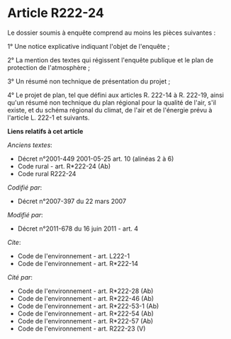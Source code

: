 # Article R222-24

Le dossier soumis à enquête comprend au moins les pièces suivantes : 

1° Une notice explicative indiquant l'objet de l'enquête ; 

2° La mention des textes qui régissent l'enquête publique et le plan de protection de l'atmosphère ; 

3° Un résumé non technique de présentation du projet ; 

4° Le projet de plan, tel que défini aux articles R. 222-14 à R. 222-19, ainsi qu'un résumé non technique du plan régional
pour la qualité de l'air, s'il existe, et du schéma régional du climat, de l'air et de l'énergie prévu à l'article L. 222-1
et suivants.

**Liens relatifs à cet article**

_Anciens textes_:

  - Décret n°2001-449 2001-05-25 art. 10 (alinéas 2 à 6)
  - Code rural - art. R*222-24 (Ab)
  - Code rural R222-24

_Codifié par_:

  - Décret n°2007-397 du 22 mars 2007

_Modifié par_:

  - Décret n°2011-678 du 16 juin 2011 - art. 4

_Cite_:

  - Code de l'environnement - art. L222-1
  - Code de l'environnement - art. R*222-14

_Cité par_:

  - Code de l'environnement - art. R*222-28 (Ab)
  - Code de l'environnement - art. R*222-46 (Ab)
  - Code de l'environnement - art. R*222-53-1 (Ab)
  - Code de l'environnement - art. R*222-54 (Ab)
  - Code de l'environnement - art. R*222-57 (Ab)
  - Code de l'environnement - art. R222-23 (V)
